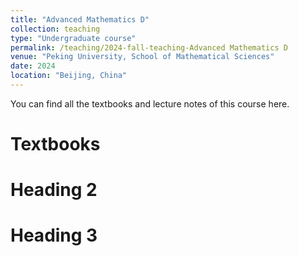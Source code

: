 ```yaml
---
title: "Advanced Mathematics D"
collection: teaching
type: "Undergraduate course"
permalink: /teaching/2024-fall-teaching-Advanced Mathematics D
venue: "Peking University, School of Mathematical Sciences"
date: 2024
location: "Beijing, China"
---
```


You can find all the textbooks and lecture notes of this course here.

Textbooks
======

Heading 2
======

Heading 3
======
